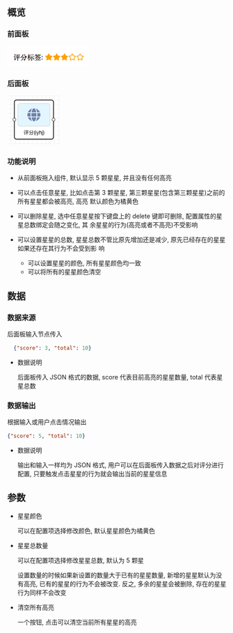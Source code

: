 ## 概览
### 前面板

![评分组件前面板](images/rating_1.png)

### 后面板

![评分组件后面板](images/rating_2.png)

### 功能说明

  * 从前面板拖入组件, 默认显示 5 颗星星, 并且没有任何高亮

  * 可以点击任意星星, 比如点击第 3 颗星星, 第三颗星星(包含第三颗星星)之前的所有星星都会被高亮, 高亮
  默认颜色为橘黄色

  * 可以删除星星, 选中任意星星按下键盘上的 delete 键即可删除, 配置属性的星星总数绑定会随之变化, 其
  余星星的行为(高亮或者不高亮)不受影响
  
  * 可以设置星星的总数, 星星总数不管比原先增加还是减少, 原先已经存在的星星如果还存在其行为不会受到影
  响
    * 可以设置星星的颜色, 所有星星颜色均一致
    * 可以将所有的星星颜色清空


## 数据

### 数据来源

后面板输入节点传入

```json
  {"score": 3, "total": 10}
```
* 数据说明
  
  后面板传入 JSON 格式的数据, score 代表目前高亮的星星数量, total 代表星星总数

### 数据输出

根据输入或用户点击情况输出

```json
{"score": 5, "total": 10}
```
  * 数据说明
    
    输出和输入一样均为 JSON 格式, 用户可以在后面板传入数据之后对评分进行配置, 只要触发点击星星的行为就会输出当前的星星信息

## 参数

* 星星颜色

  可以在配置项选择修改颜色, 默认星星颜色为橘黄色

* 星星总数量

  可以在配置项选择修改星星总数, 默认为 5 颗星

  设置数量的时候如果新设置的数量大于已有的星星数量, 新增的星星默认为没有高亮, 已有的星星的行为不会被改变. 反之, 多余的星星会被删除, 存在的星星行为同样不会改变

* 清空所有高亮

  一个按钮, 点击可以清空当前所有星星的高亮
